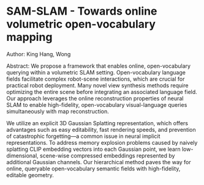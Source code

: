 # SAM-SLAM - Towards online volumetric open-vocabulary mapping

Author: King Hang, Wong

Abstract:
We propose a framework that enables online, open-vocabulary querying within a volumetric SLAM setting. Open-vocabulary language fields facilitate complex robot-scene interactions, which are crucial for practical robot deployment. Many novel view synthesis methods require optimizing the entire scene before integrating an associated language field. Our approach leverages the online reconstruction properties of neural SLAM to enable high-fidelity, open-vocabulary visual-language queries simultaneously with map reconstruction.

We utilize an explicit 3D Gaussian Splatting representation, which offers advantages such as easy editability, fast rendering speeds, and prevention of catastrophic forgetting—a common issue in neural implicit representations. To address memory explosion problems caused by naively splatting CLIP embedding vectors into each Gaussian point, we learn low-dimensional, scene-wise compressed embeddings represented by additional Gaussian channels. Our hierarchical method paves the way for online, queryable open-vocabulary semantic fields with high-fidelity, editable geometry.
